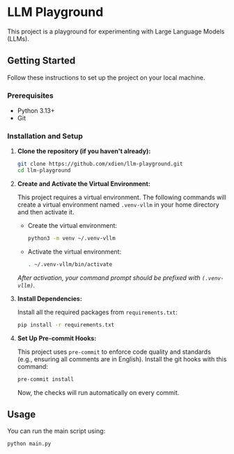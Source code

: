 # LLM Playground

This project is a playground for experimenting with Large Language Models (LLMs).

## Getting Started

Follow these instructions to set up the project on your local machine.

### Prerequisites

- Python 3.13+
- Git

### Installation and Setup

1.  **Clone the repository (if you haven't already):**
    ```bash
    git clone https://github.com/xdien/llm-playground.git
    cd llm-playground
    ```

2.  **Create and Activate the Virtual Environment:**

    This project requires a virtual environment. The following commands will create a virtual environment named `.venv-vllm` in your home directory and then activate it.

    *   Create the virtual environment:
        ```bash
        python3 -m venv ~/.venv-vllm
        ```

    *   Activate the virtual environment:
        ```bash
        . ~/.venv-vllm/bin/activate
        ```
    *After activation, your command prompt should be prefixed with `(.venv-vllm)`.*

3.  **Install Dependencies:**

    Install all the required packages from `requirements.txt`:
    ```bash
    pip install -r requirements.txt
    ```

4.  **Set Up Pre-commit Hooks:**

    This project uses `pre-commit` to enforce code quality and standards (e.g., ensuring all comments are in English). Install the git hooks with this command:
    ```bash
    pre-commit install
    ```
    Now, the checks will run automatically on every commit.

## Usage

You can run the main script using:
```bash
python main.py
``` 